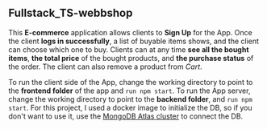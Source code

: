 ## Fullstack_TS-webbshop
This **E-commerce** application allows clients to **Sign Up** for the App. Once the client **logs in successfully**, a list of buyable items shows, and the client can choose which one to buy. Clients can at any time **see all the bought items**, **the total price** of the bought products, and **the purchase status** of the order. The client can also remove a product from _Cart_.

To run the client side of the App, change the working directory to point to the **frontend folder** of the app and `run npm start`. To run the App server, change the working directory to point to the **backend folder**, and `run npm start`. For this project, I used a docker image to initialize the DB, so if you don't want to use it, use the [MongoDB Atlas cluster](https://www.mongodb.com/docs/atlas/tutorial/connect-to-your-cluster/) to connect the DB.
